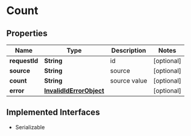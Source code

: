 

# Count


## Properties

Name | Type | Description | Notes
------------ | ------------- | ------------- | -------------
**requestId** | **String** | id |  [optional]
**source** | **String** | source |  [optional]
**count** | **String** | source value |  [optional]
**error** | [**InvalidIdErrorObject**](InvalidIdErrorObject.md) |  |  [optional]


## Implemented Interfaces

* Serializable


